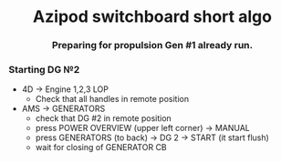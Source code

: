 
<div align="center">

# Azipod switchboard short algo
### Preparing for propulsion Gen #1 already run.
</div>



### Starting DG №2
- 4D → Engine 1,2,3 LOP
  - Check that all handles in remote position
- AMS → GENERATORS
  - check that DG #2 in remote position
  - press POWER OVERVIEW (upper left  corner) → MANUAL
  - press GENERATORS (to back) → DG 2 →  START (it start flush)
  - wait for closing of GENERATOR CB 